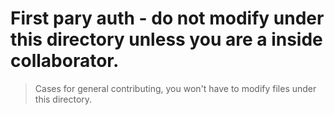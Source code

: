 # First pary auth - do not modify under this directory unless you are a inside collaborator.

> Cases for general contributing, you won't have to modify files under this directory.
